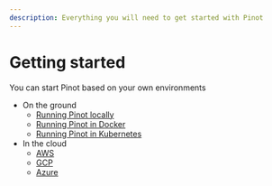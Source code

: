 ```yaml
---
description: Everything you will need to get started with Pinot
---
```


# Getting started

You can start Pinot based on your own environments

* On the ground
  * [Running Pinot locally](running-pinot-locally.md)
  * [Running Pinot in Docker](running-pinot-in-docker.md)
  * [Running Pinot in Kubernetes](kubernetes-quickstart.md)
* In the cloud
  * [AWS](quickstart/aws-quickstart.md)
  * [GCP](quickstart/gcp-quickstart.md)
  * [Azure](quickstart/azure-quickstart.md)





